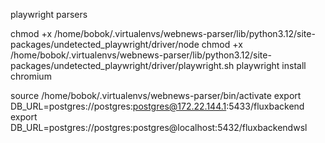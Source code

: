 playwright parsers

chmod +x /home/bobok/.virtualenvs/webnews-parser/lib/python3.12/site-packages/undetected_playwright/driver/node
chmod +x /home/bobok/.virtualenvs/webnews-parser/lib/python3.12/site-packages/undetected_playwright/driver/playwright.sh
playwright install chromium



source /home/bobok/.virtualenvs/webnews-parser/bin/activate
export DB_URL=postgres://postgres:postgres@172.22.144.1:5433/fluxbackend
export DB_URL=postgres://postgres:postgres@localhost:5432/fluxbackendwsl
